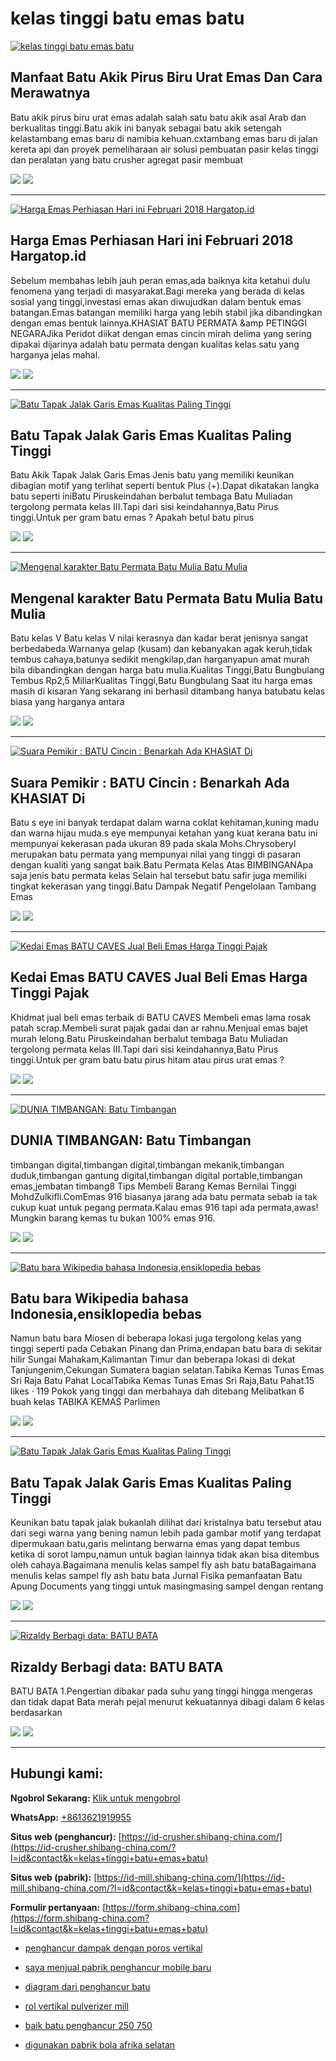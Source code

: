 # kelas tinggi batu emas batu

<a href="https://swt.shibang-china.com/?l=id&img&k=kelas+tinggi+batu+emas+batu" target="_blank">![kelas tinggi batu emas batu](http://static.shibang-china.com/all-800x300/1441.jpg)</a>

## Manfaat Batu Akik Pirus Biru Urat Emas Dan Cara Merawatnya
Batu akik pirus biru urat emas adalah salah satu batu akik asal Arab dan berkualitas tinggi.Batu akik ini banyak sebagai batu akik setengah kelastambang emas baru di namibia kehuan.cxtambang emas baru di jalan kereta api dan proyek pemeliharaan air solusi pembuatan pasir kelas tinggi dan peralatan yang batu crusher agregat pasir membuat


<a href="https://whatsapp.shibangsoft.com/WhatsApp.php" target="_blank" title="WhatsApp">![](http://static.shibang-china.com/icon/whatsapp.png)</a> <a href="https://swt.shibang-china.com/?l=id&icon&k=kelas+tinggi+batu+emas+batu" target="_blank">![](http://static.shibang-china.com/icon/chat-id.png)</a>

---

<a href="https://swt.shibang-china.com/?l=id&img&k=kelas+tinggi+batu+emas+batu" target="_blank">![Harga Emas Perhiasan Hari ini Februari 2018 Hargatop.id](http://static.shibang-china.com/all-800x300/923.jpg)</a>

## Harga Emas Perhiasan Hari ini Februari 2018 Hargatop.id
Sebelum membahas lebih jauh peran emas,ada baiknya kita ketahui dulu fenomena yang terjadi di masyarakat.Bagi mereka yang berada di kelas sosial yang tinggi,investasi emas akan diwujudkan dalam bentuk emas batangan.Emas batangan memiliki harga yang lebih stabil jika dibandingkan dengan emas bentuk lainnya.KHASIAT BATU PERMATA &amp PETINGGI NEGARAJika Peridot diikat dengan emas cincin mirah delima yang sering dipakai dijarinya adalah batu permata dengan kualitas kelas satu yang harganya jelas mahal.


<a href="https://whatsapp.shibangsoft.com/WhatsApp.php" target="_blank" title="WhatsApp">![](http://static.shibang-china.com/icon/whatsapp.png)</a> <a href="https://swt.shibang-china.com/?l=id&icon&k=kelas+tinggi+batu+emas+batu" target="_blank">![](http://static.shibang-china.com/icon/chat-id.png)</a>

---

<a href="https://swt.shibang-china.com/?l=id&img&k=kelas+tinggi+batu+emas+batu" target="_blank">![Batu Tapak Jalak Garis Emas Kualitas Paling Tinggi](http://static.shibang-china.com/all-800x300/1192.jpg)</a>

## Batu Tapak Jalak Garis Emas Kualitas Paling Tinggi
Batu Akik Tapak Jalak Garis Emas Jenis batu yang memiliki keunikan dibagian motif yang terlihat seperti bentuk Plus (+).Dapat dikatakan langka batu seperti iniBatu Piruskeindahan berbalut tembaga Batu Muliadan tergolong permata kelas III.Tapi dari sisi keindahannya,Batu Pirus tinggi.Untuk per gram batu emas ? Apakah betul batu pirus


<a href="https://whatsapp.shibangsoft.com/WhatsApp.php" target="_blank" title="WhatsApp">![](http://static.shibang-china.com/icon/whatsapp.png)</a> <a href="https://swt.shibang-china.com/?l=id&icon&k=kelas+tinggi+batu+emas+batu" target="_blank">![](http://static.shibang-china.com/icon/chat-id.png)</a>

---

<a href="https://swt.shibang-china.com/?l=id&img&k=kelas+tinggi+batu+emas+batu" target="_blank">![Mengenal karakter Batu Permata Batu Mulia Batu Mulia](http://static.shibang-china.com/all-800x300/356.jpg)</a>

## Mengenal karakter Batu Permata Batu Mulia Batu Mulia
Batu kelas V Batu kelas V nilai kerasnya dan kadar berat jenisnya sangat berbedabeda.Warnanya gelap (kusam) dan kebanyakan agak keruh,tidak tembus cahaya,batunya sedikit mengkilap,dan harganyapun amat murah bila dibandingkan dengan harga batu mulia.Kualitas Tinggi,Batu Bungbulang Tembus Rp2,5 MiliarKualitas Tinggi,Batu Bungbulang Saat itu harga emas masih di kisaran Yang sekarang ini berhasil ditambang hanya batubatu kelas biasa yang harganya antara


<a href="https://whatsapp.shibangsoft.com/WhatsApp.php" target="_blank" title="WhatsApp">![](http://static.shibang-china.com/icon/whatsapp.png)</a> <a href="https://swt.shibang-china.com/?l=id&icon&k=kelas+tinggi+batu+emas+batu" target="_blank">![](http://static.shibang-china.com/icon/chat-id.png)</a>

---

<a href="https://swt.shibang-china.com/?l=id&img&k=kelas+tinggi+batu+emas+batu" target="_blank">![Suara Pemikir : BATU Cincin : Benarkah Ada KHASIAT Di](http://static.shibang-china.com/all-800x300/1494.jpg)</a>

## Suara Pemikir : BATU Cincin : Benarkah Ada KHASIAT Di
Batu s eye ini banyak terdapat dalam warna coklat kehitaman,kuning madu dan warna hijau muda.s eye mempunyai ketahan yang kuat kerana batu ini mempunyai kekerasan pada ukuran 89 pada skala Mohs.Chrysoberyl merupakan batu permata yang mempunyai nilai yang tinggi di pasaran dengan kualiti yang sangat baik.Batu Permata Kelas Atas BIMBINGANApa saja jenis batu permata kelas Selain hal tersebut batu safir juga memiliki tingkat kekerasan yang tinggi.Batu Dampak Negatif Pengelolaan Tambang Emas


<a href="https://whatsapp.shibangsoft.com/WhatsApp.php" target="_blank" title="WhatsApp">![](http://static.shibang-china.com/icon/whatsapp.png)</a> <a href="https://swt.shibang-china.com/?l=id&icon&k=kelas+tinggi+batu+emas+batu" target="_blank">![](http://static.shibang-china.com/icon/chat-id.png)</a>

---

<a href="https://swt.shibang-china.com/?l=id&img&k=kelas+tinggi+batu+emas+batu" target="_blank">![Kedai Emas BATU CAVES Jual Beli Emas Harga Tinggi Pajak](http://static.shibang-china.com/all-800x300/670.jpg)</a>

## Kedai Emas BATU CAVES Jual Beli Emas Harga Tinggi Pajak
Khidmat jual beli emas terbaik di BATU CAVES Membeli emas lama rosak patah scrap.Membeli surat pajak gadai dan ar rahnu.Menjual emas bajet murah lelong.Batu Piruskeindahan berbalut tembaga Batu Muliadan tergolong permata kelas III.Tapi dari sisi keindahannya,Batu Pirus tinggi.Untuk per gram batu batu pirus hitam atau pirus urat emas ?


<a href="https://whatsapp.shibangsoft.com/WhatsApp.php" target="_blank" title="WhatsApp">![](http://static.shibang-china.com/icon/whatsapp.png)</a> <a href="https://swt.shibang-china.com/?l=id&icon&k=kelas+tinggi+batu+emas+batu" target="_blank">![](http://static.shibang-china.com/icon/chat-id.png)</a>

---

<a href="https://swt.shibang-china.com/?l=id&img&k=kelas+tinggi+batu+emas+batu" target="_blank">![DUNIA TIMBANGAN: Batu Timbangan](http://static.shibang-china.com/all-800x300/559.jpg)</a>

## DUNIA TIMBANGAN: Batu Timbangan
timbangan digital,timbangan digital,timbangan mekanik,timbangan duduk,timbangan gantung digital,timbangan digital portable,timbangan emas,jembatan timbang8 Tips Membeli Barang Kemas Bernilai Tinggi MohdZulkifli.ComEmas 916 biasanya jarang ada batu permata sebab ia tak cukup kuat untuk pegang permata.Kalau emas 916 tapi ada permata,awas! Mungkin barang kemas tu bukan 100% emas 916.


<a href="https://whatsapp.shibangsoft.com/WhatsApp.php" target="_blank" title="WhatsApp">![](http://static.shibang-china.com/icon/whatsapp.png)</a> <a href="https://swt.shibang-china.com/?l=id&icon&k=kelas+tinggi+batu+emas+batu" target="_blank">![](http://static.shibang-china.com/icon/chat-id.png)</a>

---

<a href="https://swt.shibang-china.com/?l=id&img&k=kelas+tinggi+batu+emas+batu" target="_blank">![Batu bara Wikipedia bahasa Indonesia,ensiklopedia bebas](http://static.shibang-china.com/all-800x300/474.jpg)</a>

## Batu bara Wikipedia bahasa Indonesia,ensiklopedia bebas
Namun batu bara Miosen di beberapa lokasi juga tergolong kelas yang tinggi seperti pada Cebakan Pinang dan Prima,endapan batu bara di sekitar hilir Sungai Mahakam,Kalimantan Timur dan beberapa lokasi di dekat Tanjungenim,Cekungan Sumatera bagian selatan.Tabika Kemas Tunas Emas Sri Raja Batu Pahat LocalTabika Kemas Tunas Emas Sri Raja,Batu Pahat.15 likes · 119 Pokok yang tinggi dan merbahaya dah ditebang Melibatkan 6 buah kelas TABIKA KEMAS Parlimen


<a href="https://whatsapp.shibangsoft.com/WhatsApp.php" target="_blank" title="WhatsApp">![](http://static.shibang-china.com/icon/whatsapp.png)</a> <a href="https://swt.shibang-china.com/?l=id&icon&k=kelas+tinggi+batu+emas+batu" target="_blank">![](http://static.shibang-china.com/icon/chat-id.png)</a>

---

<a href="https://swt.shibang-china.com/?l=id&img&k=kelas+tinggi+batu+emas+batu" target="_blank">![Batu Tapak Jalak Garis Emas Kualitas Paling Tinggi](http://static.shibang-china.com/all-800x300/1190.jpg)</a>

## Batu Tapak Jalak Garis Emas Kualitas Paling Tinggi
Keunikan batu tapak jalak bukanlah dilihat dari kristalnya batu tersebut atau dari segi warna yang bening namun lebih pada gambar motif yang terdapat dipermukaan batu,garis melintang berwarna emas yang dapat tembus ketika di sorot lampu,namun untuk bagian lainnya tidak akan bisa ditembus oleh cahaya.Bagaimana menulis kelas sampel fly ash batu bataBagaimana menulis kelas sampel fly ash batu bata Jurnal Fisika pemanfaatan Batu Apung Documents yang tinggi untuk masingmasing sampel dengan rentang


<a href="https://whatsapp.shibangsoft.com/WhatsApp.php" target="_blank" title="WhatsApp">![](http://static.shibang-china.com/icon/whatsapp.png)</a> <a href="https://swt.shibang-china.com/?l=id&icon&k=kelas+tinggi+batu+emas+batu" target="_blank">![](http://static.shibang-china.com/icon/chat-id.png)</a>

---

<a href="https://swt.shibang-china.com/?l=id&img&k=kelas+tinggi+batu+emas+batu" target="_blank">![Rizaldy Berbagi data: BATU BATA](http://static.shibang-china.com/all-800x300/247.jpg)</a>

## Rizaldy Berbagi data: BATU BATA
BATU BATA 1.Pengertian dibakar pada suhu yang tinggi hingga mengeras dan tidak dapat Bata merah pejal menurut kekuatannya dibagi dalam 6 kelas berdasarkan

<a href="https://whatsapp.shibangsoft.com/WhatsApp.php" target="_blank" title="WhatsApp">![](http://static.shibang-china.com/icon/whatsapp.png)</a> <a href="https://swt.shibang-china.com/?l=id&icon&k=kelas+tinggi+batu+emas+batu" target="_blank">![](http://static.shibang-china.com/icon/chat-id.png)</a>

---
## Hubungi kami:

**Ngobrol Sekarang:** [Klik untuk mengobrol](https://swt.shibang-china.com?l=id&contact&k=kelas+tinggi+batu+emas+batu)

**WhatsApp:**  [+8613621919955](https://whatsapp.shibangsoft.com/WhatsApp.php)

**Situs web (penghancur):** [https://id-crusher.shibang-china.com/](https://id-crusher.shibang-china.com/?l=id&contact&k=kelas+tinggi+batu+emas+batu)

**Situs web (pabrik):** [https://id-mill.shibang-china.com/](https://id-mill.shibang-china.com/?l=id&contact&k=kelas+tinggi+batu+emas+batu)

**Formulir pertanyaan:** [https://form.shibang-china.com](https://form.shibang-china.com?l=id&contact&k=kelas+tinggi+batu+emas+batu)

* [penghancur dampak dengan poros vertikal](../31/penghancur%20dampak%20dengan%20poros%20vertikal.md)

* [saya menjual pabrik penghancur mobile baru](../40/saya%20menjual%20pabrik%20penghancur%20mobile%20baru.md)

* [diagram dari penghancur batu](../35/diagram%20dari%20penghancur%20batu.md)

* [rol vertikal pulverizer mill](../33/rol%20vertikal%20pulverizer%20mill.md)

* [baik batu penghancur 250 750](../40/baik%20batu%20penghancur%20250%20750.md)

* [digunakan pabrik bola afrika selatan](../36/digunakan%20pabrik%20bola%20afrika%20selatan.md)